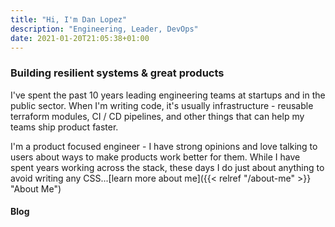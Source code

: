 ```yaml
---
title: "Hi, I'm Dan Lopez"
description: "Engineering, Leader, DevOps"
date: 2021-01-20T21:05:38+01:00
---
```

### Building resilient systems & great products

I've spent the past 10 years leading engineering teams at startups and in the public sector. When I'm writing code, it's usually infrastructure - reusable terraform modules, CI / CD pipelines, and other things that can help my teams ship product faster. 

I'm a product focused engineer - I have strong opinions and love talking to users about ways to make products work better for them. While I have spent years working across the stack, these days I do just about anything to avoid writing any CSS...[learn more about me]({{< relref "/about-me" >}} "About Me")

#### Blog